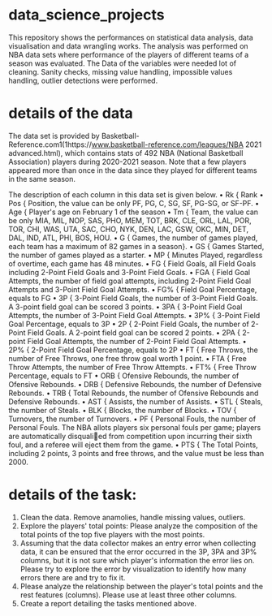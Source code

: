 # data_science_projects
This repository shows the performances on statistical data analysis, data visualisation and data wrangling works.
The analysis was performed on NBA data sets where performance of the players of different teams of a season was evaluated.
The Data of the variables were needed lot of cleaning. 
Sanity checks, missing value handling, impossible values handling, outlier detections were performed.
# details of the data
The data set is provided by Basketball-Reference.com1(1https://www.basketball-reference.com/leagues/NBA 2021 advanced.html),
which contains stats of 492 NBA (National Basketball Association) players during 2020-2021 season. Note that a few
players appeared more than once in the data since they played for different teams in the same season. 

The description of each column in this data set is given below.
• Rk { Rank
• Pos { Position, the value can be only PF, PG, C, SG, SF, PG-SG, or SF-PF.
• Age { Player's age on February 1 of the season
• Tm { Team, the value can be only MIA, MIL, NOP, SAS, PHO, MEM, TOT, BRK,
CLE, ORL, LAL, POR, TOR, CHI, WAS, UTA, SAC, CHO, NYK, DEN, LAC,
GSW, OKC, MIN, DET, DAL, IND, ATL, PHI, BOS, HOU.
• G { Games, the number of games played, each team has a maximum of 82 games in a season}.
• GS { Games Started, the number of games played as a starter.
• MP { Minutes Played, regardless of overtime, each game has 48 minutes.
• FG { Field Goals, all Field Goals including 2-Point Field Goals and 3-Point Field Goals.
• FGA { Field Goal Attempts, the number of field goal attempts, including 2-Point
Field Goal Attempts and 3-Point Field Goal Attempts.
• FG% { Field Goal Percentage, equals to FG
• 3P { 3-Point Field Goals, the number of 3-Point Field Goals. A 3-point field goal
can be scored 3 points.
• 3PA { 3-Point Field Goal Attempts, the number of 3-Point Field Goal Attempts.
• 3P% { 3-Point Field Goal Percentage, equals to 3P
• 2P { 2-Point Field Goals, the number of 2-Point Field Goals. A 2-point field goal
can be scored 2 points.
• 2PA { 2-point Field Goal Attempts, the number of 2-Point Field Goal Attempts.
• 2P% { 2-Point Field Goal Percentage, equals to 2P
• FT { Free Throws, the number of Free Throws, one free throw goal worth 1 point.
• FTA { Free Throw Attempts, the number of Free Throw Attempts.
• FT% { Free Throw Percentage, equals to FT
• ORB { Ofensive Rebounds, the number of Ofensive Rebounds.
• DRB { Defensive Rebounds, the number of Defensive Rebounds.
• TRB { Total Rebounds, the number of Ofensive Rebounds and Defensive Rebounds.
• AST { Assists, the number of Assists.
• STL { Steals, the number of Steals.
• BLK { Blocks, the number of Blocks.
• TOV { Turnovers, the number of Turnovers.
• PF { Personal Fouls, the number of Personal Fouls. The NBA allots players six
personal fouls per game; players are automatically disqualied from competition
upon incurring their sixth foul, and a referee will eject them from the game.
• PTS { The Total Points, including 2 points, 3 points and free throws, and the value
must be less than 2000.

# details of the task:
1) Clean the data. Remove anamolies, handle missing values, outliers.
2) Explore the players' total points: Please analyze the composition of the total points
of the top five players with the most points.
3) Assuming that the data collector makes an entry error when collecting data, it can
be ensured that the error occurred in the 3P, 3PA and 3P% columns, but it is not
sure which player's information the error lies on. Please try to explore the error by
visualization to identify how many errors there are and try to fix it.
4) Please analyze the relationship between the player's total points and the rest features
(columns). Please use at least three other columns. 
5) Create a report detailing the tasks mentioned above.




